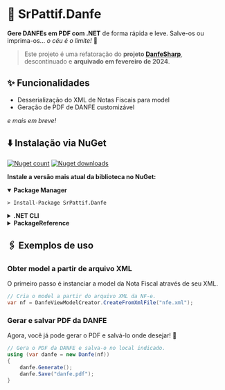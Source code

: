 # 📄 SrPattif.Danfe

**Gere DANFEs em PDF com .NET** de forma rápida e leve. Salve-os ou imprima-os... *o céu é o limite!* 🚀

> Este projeto é uma refatoração do **projeto [DanfeSharp](https://github.com/SilverCard/DanfeSharp)**, descontinuado e **arquivado em fevereiro de 2024**.

## ✨ Funcionalidades
- Desserialização do XML de Notas Fiscais para model
- Geração de PDF de DANFE customizável

<i>e mais em breve!</i>

## ⬇️ Instalação via NuGet
[![Nuget count](http://img.shields.io/nuget/v/SrPattif.Danfe.svg)](http://www.nuget.org/packages/SrPattif.Danfe/)
[![Nuget downloads](https://img.shields.io/nuget/dt/SrPattif.Danfe.svg)](http://www.nuget.org/packages/SrPattif.Danfe/)


<b>Instale a versão mais atual da biblioteca no NuGet:</b>

<details open>
<summary><b>Package Manager</b></summary>
	
 ```
 > Install-Package SrPattif.Danfe
 ```
</details>
<details>
<summary><b>.NET CLI</b></summary>
	
 ```
 > dotnet add package SrPattif.Danfe --version 1.0.0
 ```
</details>
<details>
<summary><b>PackageReference</b></summary>
	
 ```xml
 <PackageReference Include="SrPattif.Danfe" Version="1.0.0" />
 ```
</details>

## 🖇️ Exemplos de uso
### Obter model a partir de arquivo XML
O primeiro passo é instanciar a model da Nota Fiscal através de seu XML.
```csharp
// Cria o model a partir do arquivo XML da NF-e.
var nf = DanfeViewModelCreator.CreateFromXmlFile("nfe.xml");
```

### Gerar e salvar PDF da DANFE
Agora, você já pode gerar o PDF e salvá-lo onde desejar! 🚀
```csharp
// Gera o PDF da DANFE e salva-o no local indicado.
using (var danfe = new Danfe(nf))
{
	danfe.Generate();
	danfe.Save("danfe.pdf");
}
```
